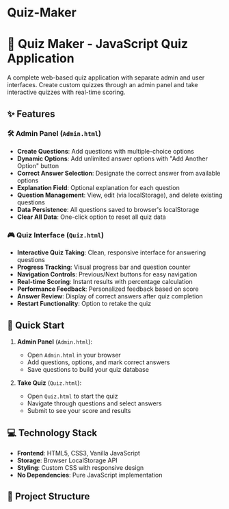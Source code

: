 # Quiz-Maker
# 🎯 Quiz Maker - JavaScript Quiz Application

A complete web-based quiz application with separate admin and user interfaces. Create custom quizzes through an admin panel and take interactive quizzes with real-time scoring.

## ✨ Features

### 🛠️ Admin Panel (`Admin.html`)
- **Create Questions**: Add questions with multiple-choice options
- **Dynamic Options**: Add unlimited answer options with "Add Another Option" button
- **Correct Answer Selection**: Designate the correct answer from available options
- **Explanation Field**: Optional explanation for each question
- **Question Management**: View, edit (via localStorage), and delete existing questions
- **Data Persistence**: All questions saved to browser's localStorage
- **Clear All Data**: One-click option to reset all quiz data

### 🎮 Quiz Interface (`Quiz.html`)
- **Interactive Quiz Taking**: Clean, responsive interface for answering questions
- **Progress Tracking**: Visual progress bar and question counter
- **Navigation Controls**: Previous/Next buttons for easy navigation
- **Real-time Scoring**: Instant results with percentage calculation
- **Performance Feedback**: Personalized feedback based on score
- **Answer Review**: Display of correct answers after quiz completion
- **Restart Functionality**: Option to retake the quiz

## 🚀 Quick Start

1. **Admin Panel** (`Admin.html`):
   - Open `Admin.html` in your browser
   - Add questions, options, and mark correct answers
   - Save questions to build your quiz database

2. **Take Quiz** (`Quiz.html`):
   - Open `Quiz.html` to start the quiz
   - Navigate through questions and select answers
   - Submit to see your score and results

## 💻 Technology Stack

- **Frontend**: HTML5, CSS3, Vanilla JavaScript
- **Storage**: Browser LocalStorage API
- **Styling**: Custom CSS with responsive design
- **No Dependencies**: Pure JavaScript implementation

## 📁 Project Structure

